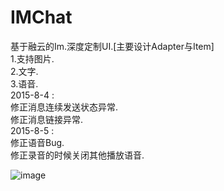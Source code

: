 # IMChat
基于融云的Im.深度定制UI.[主要设计Adapter与Item]
 <br> 1.支持图片.
 <br> 2.文字.
 <br> 3.语音.
 <br> 2015-8-4 :
 <br> 修正消息连续发送状态异常.
 <br> 修正消息链接异常.
 <br> 2015-8-5 :
 <br>修正语音Bug.
 <br>修正录音的时候关闭其他播放语音.

![image](https://github.com/q422013/IMChat/blob/master/IM.jpg)